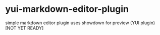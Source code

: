 yui-markdown-editor-plugin
==========================

simple markdown editor plugin uses showdown for preview (YUI plugin) [NOT YET READY]